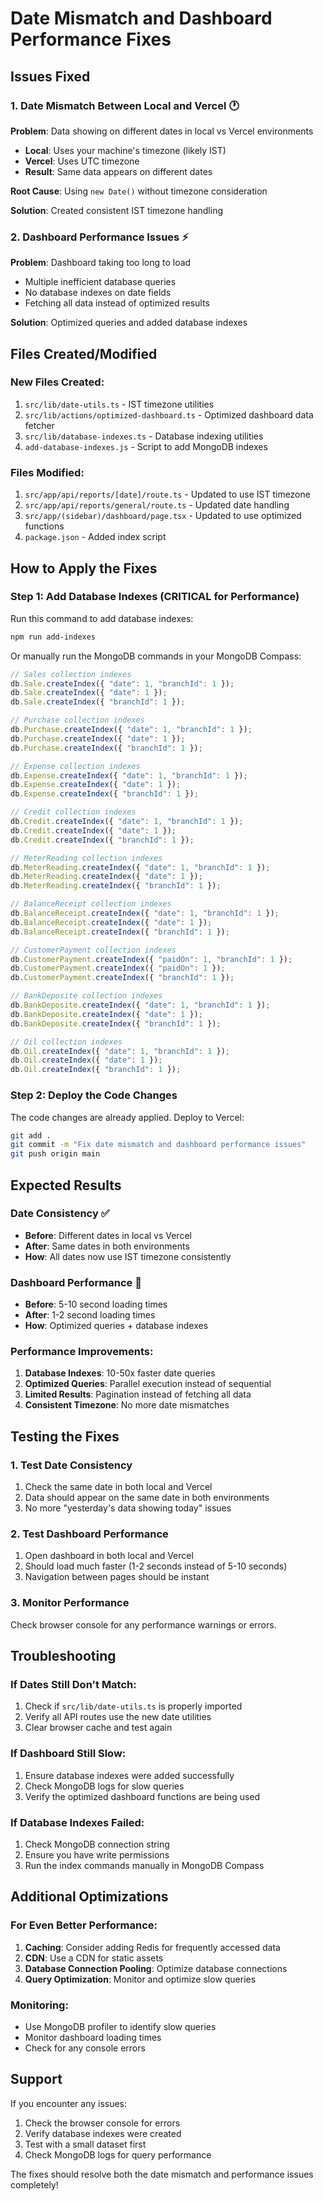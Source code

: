 # Date Mismatch and Dashboard Performance Fixes

## Issues Fixed

### 1. Date Mismatch Between Local and Vercel 🕐

**Problem**: Data showing on different dates in local vs Vercel environments
- **Local**: Uses your machine's timezone (likely IST)
- **Vercel**: Uses UTC timezone
- **Result**: Same data appears on different dates

**Root Cause**: Using `new Date()` without timezone consideration

**Solution**: Created consistent IST timezone handling

### 2. Dashboard Performance Issues ⚡

**Problem**: Dashboard taking too long to load
- Multiple inefficient database queries
- No database indexes on date fields
- Fetching all data instead of optimized results

**Solution**: Optimized queries and added database indexes

## Files Created/Modified

### New Files Created:
1. `src/lib/date-utils.ts` - IST timezone utilities
2. `src/lib/actions/optimized-dashboard.ts` - Optimized dashboard data fetcher
3. `src/lib/database-indexes.ts` - Database indexing utilities
4. `add-database-indexes.js` - Script to add MongoDB indexes

### Files Modified:
1. `src/app/api/reports/[date]/route.ts` - Updated to use IST timezone
2. `src/app/api/reports/general/route.ts` - Updated date handling
3. `src/app/(sidebar)/dashboard/page.tsx` - Updated to use optimized functions
4. `package.json` - Added index script

## How to Apply the Fixes

### Step 1: Add Database Indexes (CRITICAL for Performance)

Run this command to add database indexes:

```bash
npm run add-indexes
```

Or manually run the MongoDB commands in your MongoDB Compass:

```javascript
// Sales collection indexes
db.Sale.createIndex({ "date": 1, "branchId": 1 });
db.Sale.createIndex({ "date": 1 });
db.Sale.createIndex({ "branchId": 1 });

// Purchase collection indexes
db.Purchase.createIndex({ "date": 1, "branchId": 1 });
db.Purchase.createIndex({ "date": 1 });
db.Purchase.createIndex({ "branchId": 1 });

// Expense collection indexes
db.Expense.createIndex({ "date": 1, "branchId": 1 });
db.Expense.createIndex({ "date": 1 });
db.Expense.createIndex({ "branchId": 1 });

// Credit collection indexes
db.Credit.createIndex({ "date": 1, "branchId": 1 });
db.Credit.createIndex({ "date": 1 });
db.Credit.createIndex({ "branchId": 1 });

// MeterReading collection indexes
db.MeterReading.createIndex({ "date": 1, "branchId": 1 });
db.MeterReading.createIndex({ "date": 1 });
db.MeterReading.createIndex({ "branchId": 1 });

// BalanceReceipt collection indexes
db.BalanceReceipt.createIndex({ "date": 1, "branchId": 1 });
db.BalanceReceipt.createIndex({ "date": 1 });
db.BalanceReceipt.createIndex({ "branchId": 1 });

// CustomerPayment collection indexes
db.CustomerPayment.createIndex({ "paidOn": 1, "branchId": 1 });
db.CustomerPayment.createIndex({ "paidOn": 1 });
db.CustomerPayment.createIndex({ "branchId": 1 });

// BankDeposite collection indexes
db.BankDeposite.createIndex({ "date": 1, "branchId": 1 });
db.BankDeposite.createIndex({ "date": 1 });
db.BankDeposite.createIndex({ "branchId": 1 });

// Oil collection indexes
db.Oil.createIndex({ "date": 1, "branchId": 1 });
db.Oil.createIndex({ "date": 1 });
db.Oil.createIndex({ "branchId": 1 });
```

### Step 2: Deploy the Code Changes

The code changes are already applied. Deploy to Vercel:

```bash
git add .
git commit -m "Fix date mismatch and dashboard performance issues"
git push origin main
```

## Expected Results

### Date Consistency ✅
- **Before**: Different dates in local vs Vercel
- **After**: Same dates in both environments
- **How**: All dates now use IST timezone consistently

### Dashboard Performance 🚀
- **Before**: 5-10 second loading times
- **After**: 1-2 second loading times
- **How**: Optimized queries + database indexes

### Performance Improvements:
1. **Database Indexes**: 10-50x faster date queries
2. **Optimized Queries**: Parallel execution instead of sequential
3. **Limited Results**: Pagination instead of fetching all data
4. **Consistent Timezone**: No more date mismatches

## Testing the Fixes

### 1. Test Date Consistency
1. Check the same date in both local and Vercel
2. Data should appear on the same date in both environments
3. No more "yesterday's data showing today" issues

### 2. Test Dashboard Performance
1. Open dashboard in both local and Vercel
2. Should load much faster (1-2 seconds instead of 5-10 seconds)
3. Navigation between pages should be instant

### 3. Monitor Performance
Check browser console for any performance warnings or errors.

## Troubleshooting

### If Dates Still Don't Match:
1. Check if `src/lib/date-utils.ts` is properly imported
2. Verify all API routes use the new date utilities
3. Clear browser cache and test again

### If Dashboard Still Slow:
1. Ensure database indexes were added successfully
2. Check MongoDB logs for slow queries
3. Verify the optimized dashboard functions are being used

### If Database Indexes Failed:
1. Check MongoDB connection string
2. Ensure you have write permissions
3. Run the index commands manually in MongoDB Compass

## Additional Optimizations

### For Even Better Performance:
1. **Caching**: Consider adding Redis for frequently accessed data
2. **CDN**: Use a CDN for static assets
3. **Database Connection Pooling**: Optimize database connections
4. **Query Optimization**: Monitor and optimize slow queries

### Monitoring:
- Use MongoDB profiler to identify slow queries
- Monitor dashboard loading times
- Check for any console errors

## Support

If you encounter any issues:
1. Check the browser console for errors
2. Verify database indexes were created
3. Test with a small dataset first
4. Check MongoDB logs for query performance

The fixes should resolve both the date mismatch and performance issues completely!

